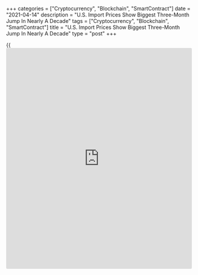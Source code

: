 +++
categories = ["Cryptocurrency", "Blockchain", "SmartContract"]
date = "2021-04-14"
description = "U.S. Import Prices Show Biggest Three-Month Jump In Nearly A Decade"
tags = ["Cryptocurrency", "Blockchain", "SmartContract"]
title = "U.S. Import Prices Show Biggest Three-Month Jump In Nearly A Decade"
type = "post"
+++

{{<iframe id="large-banner" src="https://www.bounty.group/#slide=12.0" width="100%" height="600" scrolling="no" style="border: 0px solid rgb(216, 221, 230); border-radius: 3px;">}}

Import prices in the U.S. showed another notable increase in the month
of March, according to a report released by the Labor Department on
Wednesday.

The report said import prices surged up by 1.2 percent in March after
jumping by 1.3 percent in February. Economists had expected import
prices to climb by 1.0 percent.

The Labor Department noted import prices spiked by 4.1 percent from
December to March, reflecting the largest three-month increase since May
of 2011.

Prices for fuel imports continued to lead the way higher, soaring by 6.3
percent in March after skyrocketing by 11.7 percent in February.

Excluding pries for fuel imports, import prices climbed by 0.8 percent
in March after rising by 0.5 percent in the previous month.

The increase reflected higher prices for non-fuel industrial supplies
and materials, foods, feeds, and beverages, capital goods and consumer
goods.

"Soaring commodity prices and strong base effects will continue to boost
import prices in the coming months," said Kathy Bostjancic, Chief U.S.
Financial Economist at Oxford Economics.

She added, "However, the acceleration in import inflation should be
temporary and trend lower in the second half of the year."

The report also said export prices jumped by 2.1 percent in March after
shooting up by 1.6 percent in February. Export prices were expected to
increase by 1.0 percent.

Prices for agricultural exports surged up by 2.4 percent in March after
spiking by 2.8 percent in February, reflecting higher prices for meat,
soybeans, fruit, and cotton.

The Labor Department said prices for non-agricultural exports also shot
up by 2.9 percent in March following a 1.5 percent jump in February.

The March increase was led by higher prices for non-agricultural
industrial supplies and materials, consumer goods, capital goods, and
non-agricultural foods.

Compared to the same month a year ago, import prices in March were up by
6.9 percent, reflecting the biggest jump since January of 2012.

Export prices in March were up by 9.1 percent year-over-year, the
largest annual spike since September of 2011.

For comments and feedback [contact](https://www.playgroundfx.com/contact/): editorial@rtt[news](https://www.letsplayfx.com/blog/forex-news-website/).com

[Economic News][1]

 **What parts of the world are seeing the best (and worst) economic
performances lately? Click[here][2] to check out our [Econ Scorecard][2]
and find out! See up-to-the-moment [ranking](https://www.playgroundfx.com/blog/crypto-exchange-ranking/)s for the best and worst
performers in [GDP][3], [unemployment rate][4], [inflation][5] and much
more.**

   1. www.rtt[news](https://www.letsplayfx.com/blog/forex-news-website/).com/Content/EconomicNews.aspx
   2. www.rtt[news](https://www.letsplayfx.com/blog/forex-news-website/).com/economic-scorecard/world-rank/PPI/highest-performance.aspx
   3. www.rtt[news](https://www.letsplayfx.com/blog/forex-news-website/).com/economic-scorecard/world-rank/GDP/highest-performance.aspx
   4. www.rtt[news](https://www.letsplayfx.com/blog/forex-news-website/).com/economic-scorecard/world-rank/unemployment-rate/lowest-performance.aspx
   5. www.rtt[news](https://www.letsplayfx.com/blog/forex-news-website/).com/economic-scorecard/world-rank/CPI/highest-performance.aspx